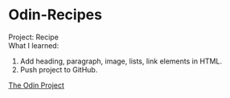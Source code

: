 # Odin-Recipes

Project: Recipe <br>
What I learned: 
1. Add heading, paragraph, image, lists, link elements in HTML.
2. Push project to GitHub.

[The Odin Project](https://www.theodinproject.com/paths/foundations/courses/foundations/lessons/recipes)